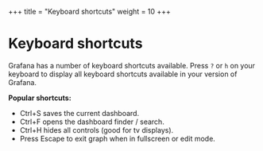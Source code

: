+++
title = "Keyboard shortcuts"
weight = 10
+++

# Keyboard shortcuts

Grafana has a number of keyboard shortcuts available. Press `?` or `h` on your keyboard to display all keyboard shortcuts available in your version of Grafana.

**Popular shortcuts:**

- Ctrl+S saves the current dashboard.
- Ctrl+F opens the dashboard finder / search.
- Ctrl+H hides all controls (good for tv displays).
- Press Escape to exit graph when in fullscreen or edit mode.
